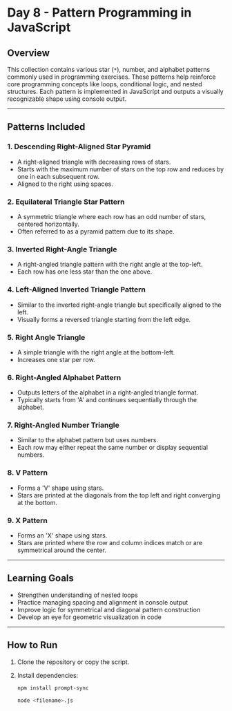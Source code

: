 # Day 8 - Pattern Programming in JavaScript

## Overview

This collection contains various star (`*`), number, and alphabet patterns commonly used in programming exercises. These patterns help reinforce core programming concepts like loops, conditional logic, and nested structures. Each pattern is implemented in JavaScript and outputs a visually recognizable shape using console output.

---

## Patterns Included

### 1. Descending Right-Aligned Star Pyramid
- A right-aligned triangle with decreasing rows of stars.
- Starts with the maximum number of stars on the top row and reduces by one in each subsequent row.
- Aligned to the right using spaces.

### 2. Equilateral Triangle Star Pattern
- A symmetric triangle where each row has an odd number of stars, centered horizontally.
- Often referred to as a pyramid pattern due to its shape.

### 3. Inverted Right-Angle Triangle
- A right-angled triangle pattern with the right angle at the top-left.
- Each row has one less star than the one above.

### 4. Left-Aligned Inverted Triangle Pattern
- Similar to the inverted right-angle triangle but specifically aligned to the left.
- Visually forms a reversed triangle starting from the left edge.

### 5. Right Angle Triangle
- A simple triangle with the right angle at the bottom-left.
- Increases one star per row.

### 6. Right-Angled Alphabet Pattern
- Outputs letters of the alphabet in a right-angled triangle format.
- Typically starts from 'A' and continues sequentially through the alphabet.

### 7. Right-Angled Number Triangle
- Similar to the alphabet pattern but uses numbers.
- Each row may either repeat the same number or display sequential numbers.

### 8. V Pattern
- Forms a 'V' shape using stars.
- Stars are printed at the diagonals from the top left and right converging at the bottom.

### 9. X Pattern
- Forms an 'X' shape using stars.
- Stars are printed where the row and column indices match or are symmetrical around the center.

---

## Learning Goals

- Strengthen understanding of nested loops
- Practice managing spacing and alignment in console output
- Improve logic for symmetrical and diagonal pattern construction
- Develop an eye for geometric visualization in code

---

## How to Run

1. Clone the repository or copy the script.
2. Install dependencies:

   ```bash
   npm install prompt-sync
   ```
    ```bash
    node <filename>.js
    ```
